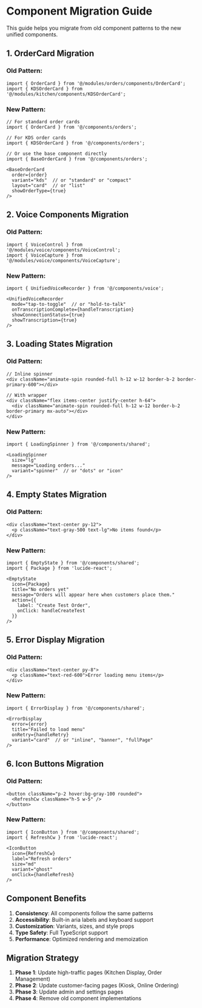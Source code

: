 # Component Migration Guide

This guide helps you migrate from old component patterns to the new unified components.

## 1. OrderCard Migration

### Old Pattern:
```tsx
import { OrderCard } from '@/modules/orders/components/OrderCard';
import { KDSOrderCard } from '@/modules/kitchen/components/KDSOrderCard';
```

### New Pattern:
```tsx
// For standard order cards
import { OrderCard } from '@/components/orders';

// For KDS order cards
import { KDSOrderCard } from '@/components/orders';

// Or use the base component directly
import { BaseOrderCard } from '@/components/orders';

<BaseOrderCard 
  order={order}
  variant="kds"  // or "standard" or "compact"
  layout="card"  // or "list"
  showOrderType={true}
/>
```

## 2. Voice Components Migration

### Old Pattern:
```tsx
import { VoiceControl } from '@/modules/voice/components/VoiceControl';
import { VoiceCapture } from '@/modules/voice/components/VoiceCapture';
```

### New Pattern:
```tsx
import { UnifiedVoiceRecorder } from '@/components/voice';

<UnifiedVoiceRecorder
  mode="tap-to-toggle"  // or "hold-to-talk"
  onTranscriptionComplete={handleTranscription}
  showConnectionStatus={true}
  showTranscription={true}
/>
```

## 3. Loading States Migration

### Old Pattern:
```tsx
// Inline spinner
<div className="animate-spin rounded-full h-12 w-12 border-b-2 border-primary-600"></div>

// With wrapper
<div className="flex items-center justify-center h-64">
  <div className="animate-spin rounded-full h-12 w-12 border-b-2 border-primary mx-auto"></div>
</div>
```

### New Pattern:
```tsx
import { LoadingSpinner } from '@/components/shared';

<LoadingSpinner 
  size="lg" 
  message="Loading orders..."
  variant="spinner"  // or "dots" or "icon"
/>
```

## 4. Empty States Migration

### Old Pattern:
```tsx
<div className="text-center py-12">
  <p className="text-gray-500 text-lg">No items found</p>
</div>
```

### New Pattern:
```tsx
import { EmptyState } from '@/components/shared';
import { Package } from 'lucide-react';

<EmptyState
  icon={Package}
  title="No orders yet"
  message="Orders will appear here when customers place them."
  action={{
    label: "Create Test Order",
    onClick: handleCreateTest
  }}
/>
```

## 5. Error Display Migration

### Old Pattern:
```tsx
<div className="text-center py-8">
  <p className="text-red-600">Error loading menu items</p>
</div>
```

### New Pattern:
```tsx
import { ErrorDisplay } from '@/components/shared';

<ErrorDisplay
  error={error}
  title="Failed to load menu"
  onRetry={handleRetry}
  variant="card"  // or "inline", "banner", "fullPage"
/>
```

## 6. Icon Buttons Migration

### Old Pattern:
```tsx
<button className="p-2 hover:bg-gray-100 rounded">
  <RefreshCw className="h-5 w-5" />
</button>
```

### New Pattern:
```tsx
import { IconButton } from '@/components/shared';
import { RefreshCw } from 'lucide-react';

<IconButton
  icon={RefreshCw}
  label="Refresh orders"
  size="md"
  variant="ghost"
  onClick={handleRefresh}
/>
```

## Component Benefits

1. **Consistency**: All components follow the same patterns
2. **Accessibility**: Built-in aria labels and keyboard support
3. **Customization**: Variants, sizes, and style props
4. **Type Safety**: Full TypeScript support
5. **Performance**: Optimized rendering and memoization

## Migration Strategy

1. **Phase 1**: Update high-traffic pages (Kitchen Display, Order Management)
2. **Phase 2**: Update customer-facing pages (Kiosk, Online Ordering)
3. **Phase 3**: Update admin and settings pages
4. **Phase 4**: Remove old component implementations